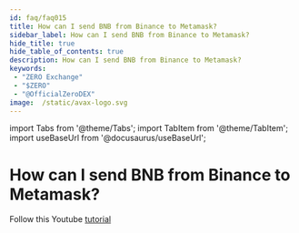 ```yaml
---
id: faq/faq015
title: How can I send BNB from Binance to Metamask?
sidebar_label: How can I send BNB from Binance to Metamask?
hide_title: true
hide_table_of_contents: true
description: How can I send BNB from Binance to Metamask?
keywords:
 - "ZERO Exchange"
 - "$ZERO"
 - "@OfficialZeroDEX"
image:  /static/avax-logo.svg
---
```


import Tabs from '@theme/Tabs';
import TabItem from '@theme/TabItem';
import useBaseUrl from '@docusaurus/useBaseUrl';

# How can I send BNB from Binance to Metamask?

Follow this Youtube [tutorial](https://www.youtube.com/watch?v=77B7vfFtxq4)
